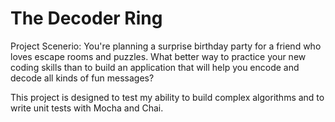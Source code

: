 # The Decoder Ring

Project Scenerio:
You're planning a surprise birthday party for a friend who loves escape rooms and puzzles.
What better way to practice your new coding skills than to build an application that will help you encode and decode all kinds of fun messages?

This project is designed to test my ability to build complex algorithms and to write unit tests with Mocha and Chai.
